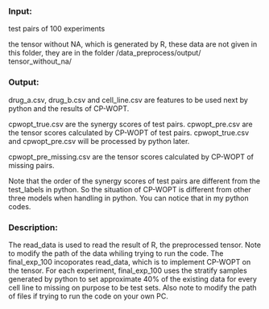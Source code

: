 ### Input: 

test pairs of 100 experiments

the tensor without NA, which is generated by R, these data are not
given in this folder, they are in the folder /data_preprocess/output/
tensor_without_na/




### Output:

drug_a.csv, drug_b.csv and cell_line.csv are features to be used next by 
python and the results of CP-WOPT.

cpwopt_true.csv are the synergy scores of test pairs.
cpwopt_pre.csv are the tensor scores calculated by CP-WOPT of test pairs.
cpwopt_true.csv and cpwopt_pre.csv will be processed by python later.

cpwopt_pre_missing.csv are the tensor scores calculated by CP-WOPT of missing pairs.

Note that the order of the synergy scores of test pairs are different from the 
test_labels in python. So the situation of CP-WOPT is different from other three models 
when handling in python. You can notice that in my python codes.


### Description:
The read_data is used to read the result of R, the preprocessed tensor. 
Note to modify the path of the data whiling trying to run the code. 
The final_exp_100 incoporates read_data, which is to implement CP-WOPT 
on the tensor. For each experiment, final_exp_100 uses the stratify samples 
generated by python to set approximate 40% of the existing data for every cell
line to missing on purpose to be test sets. Also note to modify the path of files
if trying to run the code on your own PC.